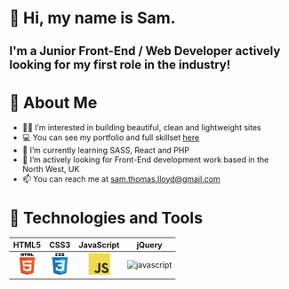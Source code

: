 # 👋 Hi, my name is Sam.
## I'm a Junior Front-End / Web Developer actively looking for my first role in the industry!  

# 👤 About Me
- 🙋‍♂️ I’m interested in building beautiful, clean and lightweight sites
- 💻 You can see my portfolio and full skillset [here](https://samllo.github.io/Portfolio-2021/)
- 🌱 I’m currently learning SASS, React and PHP
- 👀 I’m actively looking for Front-End development work based in the North West, UK
- 📫 You can reach me at sam.thomas.lloyd@gmail.com

# 🔧 Technologies and Tools

| HTML5 | CSS3 | JavaScript | jQuery |
:-------------------------:|:-------------------------:|:-------------------------: |:-------------------------: 
| <img src="https://raw.githubusercontent.com/devicons/devicon/master/icons/html5/html5-original-wordmark.svg" alt="html5" width="40" height="40"/> | <img src="https://raw.githubusercontent.com/devicons/devicon/master/icons/css3/css3-original-wordmark.svg" alt="css3" width="40" height="40"/> | <img src="https://raw.githubusercontent.com/devicons/devicon/master/icons/javascript/javascript-original.svg" alt="javascript" width="40" height="40"/> | <img src="https://www.vectorlogo.zone/logos/jquery/jquery-icon.svg" alt="javascript" width="40" height="40"/> |

<!---
samllo/samllo is a ✨ special ✨ repository because its `README.md` (this file) appears on your GitHub profile.
You can click the Preview link to take a look at your changes.
--->
